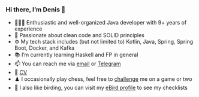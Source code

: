 ### Hi there, I’m Denis 👋
- 👨🏻‍💻 Enthusiastic and well-organized Java developer with 9+ years of experience
- 🧹 Passionate about clean code and SOLID principles
- ⚙️ My tech stack includes (but not limited to) Kotlin, Java, Spring, Spring Boot, Docker, and Kafka
- 📚 I’m currently learning Haskell and FP in general
- 📫 You can reach me via [email](mailto:timakden88@gmail.com) or [Telegram](https://t.me/timakden)
- 📜 [CV](https://github.com/timakden/timakden/files/11753827/CV.pdf)
- ♟️ I occasionally play chess, feel free to [challenge](https://www.chess.com/member/timakden) me on a game or two
- 🦉 I also like birding, you can visit my [eBird profile](https://ebird.org/profile/MjY5Nzk0NA) to see my checklists

<!--
**timakden/timakden** is a ✨ _special_ ✨ repository because its `README.md` (this file) appears on your GitHub profile.

Here are some ideas to get you started:

- 🔭 I’m currently working on ...
- 🌱 I’m currently learning ...
- 👯 I’m looking to collaborate on ...
- 🤔 I’m looking for help with ...
- 💬 Ask me about ...
- 📫 How to reach me: ...
- 😄 Pronouns: ...
- ⚡ Fun fact: ...
-->

